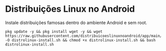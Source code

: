 <!--
📄  Documentação
-->
# Distribuições Linux no Android
Instale distribuições famosas dentro do ambiente Android e sem root.

```shell
pkg update -y && pkg install wget -y && wget https://raw.githubusercontent.com/distribuicoeslinuxnoandroid/app/main/start.sh -O distrolinux-install.sh && chmod +x distrolinux-install.sh && bash distrolinux-install.sh
```
